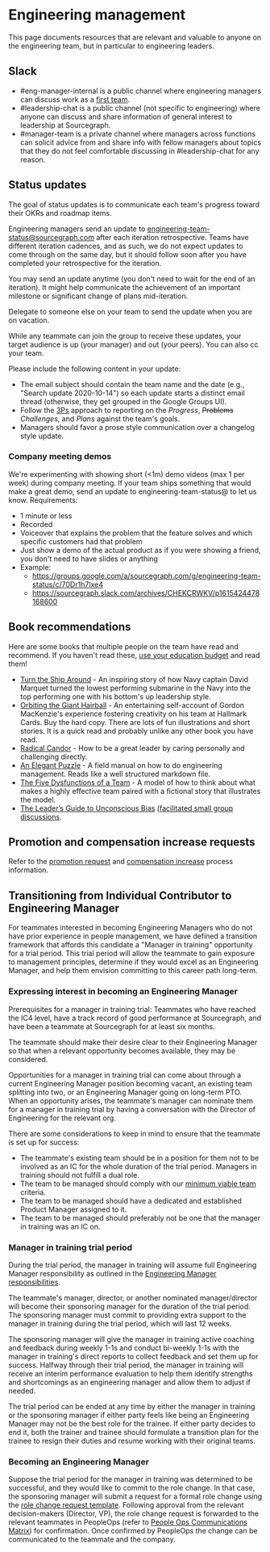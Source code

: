 # Engineering management

This page documents resources that are relevant and valuable to anyone on the engineering team, but in particular to engineering leaders.

## Slack

- #eng-manager-internal is a public channel where engineering managers can discuss work as a [first team](https://lethain.com/first-team/).
- #leadership-chat is a public channel (not specific to engineering) where anyone can discuss and share information of general interest to leadership at Sourcegraph.
- #manager-team is a private channel where managers across functions can solicit advice from and share info with fellow managers about topics that they do not feel comfortable discussing in #leadership-chat for any reason.

## Status updates

The goal of status updates is to communicate each team's progress toward their OKRs and roadmap items.

Engineering managers send an update to [engineering-team-status@sourcegraph.com](https://groups.google.com/a/sourcegraph.com/g/engineering-team-status) after each iteration retrospective. Teams have different iteration cadences, and as such, we do not expect updates to come through on the same day, but it should follow soon after you have completed your retrospective for the iteration.

You may send an update anytime (you don't need to wait for the end of an iteration). It might help communicate the achievement of an important milestone or significant change of plans mid-iteration.

Delegate to someone else on your team to send the update when you are on vacation.

While any teammate can join the group to receive these updates, your target audience is up (your manager) and out (your peers). You can also cc your team.

Please include the following content in your update:

- The email subject should contain the team name and the date (e.g., "Search update 2020-10-14") so each update starts a distinct email thread (otherwise, they get grouped in the Google Groups UI).
- Follow the [3Ps](https://en.wikipedia.org/wiki/Progress,_plans,_problems) approach to reporting on the _Progress_, ~~Problems~~ _Challenges_, and _Plans_ against the team's goals.
- Managers should favor a prose style communication over a changelog style update.

### Company meeting demos

We're experimenting with showing short (<1m) demo videos (max 1 per week) during company meeting. If your team ships something that would make a great demo, send an update to engineering-team-status@ to let us know. Requirements:

- 1 minute or less
- Recorded
- Voiceover that explains the problem that the feature solves and which specific customers had that problem
- Just show a demo of the actual product as if you were showing a friend, you don't need to have slides or anything
- Example:
  - https://groups.google.com/a/sourcegraph.com/g/engineering-team-status/c/70Dr1h7Ixe4
  - https://sourcegraph.slack.com/archives/CHEKCRWKV/p1615424478168600

## Book recommendations

Here are some books that multiple people on the team have read and recommend. If you haven't read these, [use your education budget](../finance/travel.md#professional-development-and-education) and read them!

- [Turn the Ship Around](https://www.amazon.com/Turn-Ship-Around-Turning-Followers/dp/1591846404/) - An inspiring story of how Navy captain David Marquet turned the lowest performing submarine in the Navy into the top performing one with his bottom's up leadership style.
- [Orbiting the Giant Hairball](https://www.amazon.com/Orbiting-Giant-Hairball-Corporate-Surviving/dp/0670879835/) - An entertaining self-account of Gordon MacKenzie's experience fostering creativity on his team at Hallmark Cards. Buy the hard copy. There are lots of fun illustrations and short stories. It is a quick read and probably unlike any other book you have read.
- [Radical Candor](https://www.radicalcandor.com/the-book/) - How to be a great leader by caring personally and challenging directly.
- [An Elegant Puzzle](https://lethain.com/elegant-puzzle/) - A field manual on how to do engineering management. Reads like a well structured markdown file.
- [The Five Dysfunctions of a Team](https://www.amazon.com/Five-Dysfunctions-Team-Leadership-Fable/dp/0787960756) - A model of how to think about what makes a highly effective team paired with a fictional story that illustrates the model.
- [The Leader’s Guide to Unconscious Bias](https://www.amazon.com/Leaders-Guide-Unconscious-Bias-High-Performing/dp/1982144319) ([facilitated small group discussions](../support/support-values-enablement.md#part-2-deep-dive-on-be-welcoming-and-inclusive).

## Promotion and compensation increase requests

Refer to the [promotion request](career-development/talent-review-process.md#promotion-requests) and [compensation increase](career-development/talent-review-process.md#compensation-increase-requests) process information.

## Transitioning from Individual Contributor to Engineering Manager

For teammates interested in becoming Engineering Managers who do not have prior experience in people management, we have defined a transition framework that affords this candidate a "Manager in training" opportunity for a trial period. This trial period will allow the teammate to gain exposure to management principles, determine if they would excel as an Engineering Manager, and help them envision committing to this career path long-term.

### Expressing interest in becoming an Engineering Manager

Prerequisites for a manager in training trial: Teammates who have reached the IC4 level, have a track record of good performance at Sourcegraph, and have been a teammate at Sourcegraph for at least six months.

The teammate should make their desire clear to their Engineering Manager so that when a relevant opportunity becomes available, they may be considered.

Opportunities for a manager in training trial can come about through a current Engineering Manager position becoming vacant, an existing team splitting into two, or an Engineering Manager going on long-term PTO.
When an opportunity arises, the teammate's manager can nominate them for a manager in training trial by having a conversation with the Director of Engineering for the relevant org.

There are some considerations to keep in mind to ensure that the teammate is set up for success:

- The teammate's existing team should be in a position for them not to be involved as an IC for the whole duration of the trial period. Managers in training should not fulfill a dual role.
- The team to be managed should comply with our [minimum viable team](eng_org.md#minimum-viable-team) criteria.
- The team to be managed should have a dedicated and established Product Manager assigned to it.
- The team to be managed should preferably not be one that the manager in training was an IC on.

### Manager in training trial period

During the trial period, the manager in training will assume full Engineering Manager responsibility as outlined in the [Engineering Manager responsibilities](roles.md#engineering-manager).

The teammate's manager, director, or another nominated manager/director will become their sponsoring manager for the duration of the trial period. The sponsoring manager must commit to providing extra support to the manager in training during the trial period, which will last 12 weeks.

The sponsoring manager will give the manager in training active coaching and feedback during weekly 1-1s and conduct bi-weekly 1-1s with the manager in training's direct reports to collect feedback and set them up for success.
Halfway through their trial period, the manager in training will receive an interim performance evaluation to help them identify strengths and shortcomings as an engineering manager and allow them to adjust if needed.

The trial period can be ended at any time by either the manager in training or the sponsoring manager if either party feels like being an Engineering Manager may not be the best role for the trainee. If either party decides to end it, both the trainer and trainee should formulate a transition plan for the trainee to resign their duties and resume working with their original teams.

### Becoming an Engineering Manager

Suppose the trial period for the manager in training was determined to be successful, and they would like to commit to the role change. In that case, the sponsoring manager will submit a request for a formal role change using the [role change request template](https://docs.google.com/document/d/1nkRE5wxyYVIn8rVS2rOFDEZSlgs07eVJEfxxEu5hjuk/edit). Following approval from the relevant decision-makers (Director, VP), the role change request is forwarded to the relevant teammates in PeopleOps (refer to [People Ops Communications Matrix](https://docs.google.com/spreadsheets/d/1JItBWbfKV9lr-LAmE19I0JMvu3Cvh0AdrEHDv-r1E2w/edit#gid=0)) for confirmation. Once confirmed by PeopleOps the change can be communicated to the teammate and the company.
